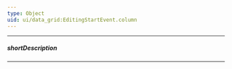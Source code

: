 ```yaml
---
type: Object
uid: ui/data_grid:EditingStartEvent.column
---
```

---
##### shortDescription
<!-- Description goes here -->

---
<!-- Description goes here -->
